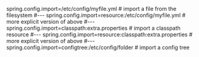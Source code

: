 spring.config.import=/etc/config/myfile.yml # import a file from the filesystem
#---
spring.config.import=resource:/etc/config/myfile.yml # more explicit version of above
#---
spring.config.import=classpath:extra.properties # import a classpath resource
#---
spring.config.import=resource:classpath:extra.properties # more explicit version of above
#---
spring.config.import=configtree:/etc/config/folder # import a config tree